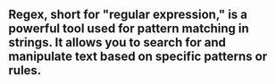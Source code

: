 ## Regex, short for "regular expression," is a powerful tool used for pattern matching in strings. It allows you to search for and manipulate text based on specific patterns or rules.
